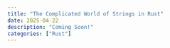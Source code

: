 ```yaml
---
title: "The Complicated World of Strings in Rust"
date: 2025-04-22
description: "Coming Soon!"
categories: ["Rust"]
---
```

